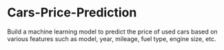 # Cars-Price-Prediction
Build a machine learning model to predict the price of used cars based on various features such as model, year, mileage, fuel type, engine size, etc.
